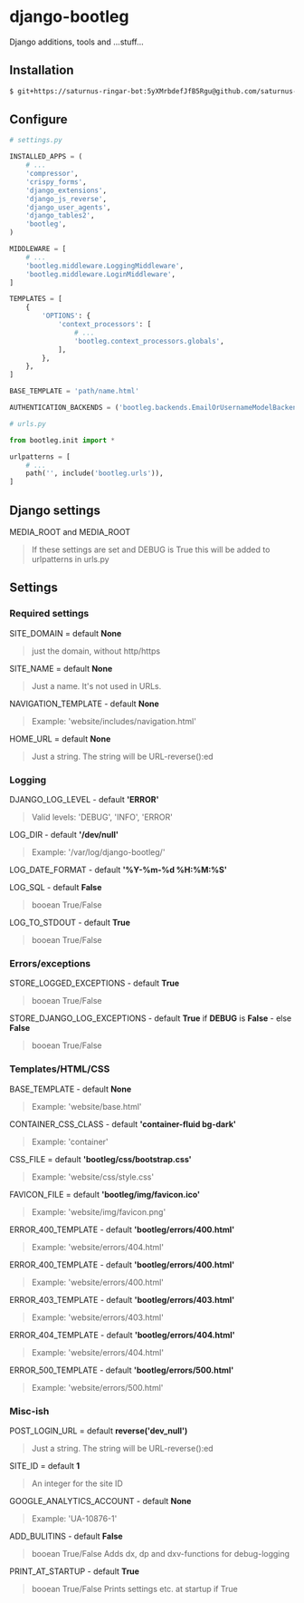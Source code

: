 # django-bootleg
Django additions, tools and ...stuff...

## Installation
```sh
$ git+https://saturnus-ringar-bot:5yXMrbdefJfB5Rgu@github.com/saturnus-ringar/django-bootleg.git
```

## Configure

```python
# settings.py

INSTALLED_APPS = (
    # ...
    'compressor',
    'crispy_forms',
    'django_extensions',
    'django_js_reverse',
    'django_user_agents',
    'django_tables2',
    'bootleg',
)

MIDDLEWARE = [
    # ...
    'bootleg.middleware.LoggingMiddleware',
    'bootleg.middleware.LoginMiddleware',
]

TEMPLATES = [
    {
        'OPTIONS': {
            'context_processors': [
                # ...
                'bootleg.context_processors.globals',
            ],
        },
    },
]

BASE_TEMPLATE = 'path/name.html'

AUTHENTICATION_BACKENDS = ('bootleg.backends.EmailOrUsernameModelBackend',)

```

```python
# urls.py

from bootleg.init import *

urlpatterns = [
    # ...
    path('', include('bootleg.urls')),
]
```

## Django settings

MEDIA_ROOT and MEDIA_ROOT
> If these settings are set and DEBUG is True this will be added to urlpatterns in urls.py


## Settings

### Required settings
SITE_DOMAIN = default **None**
> just the domain, without http/https

SITE_NAME = default **None**
> Just a name. It's not used in URLs.

NAVIGATION_TEMPLATE - default **None** 
> Example: 'website/includes/navigation.html'

HOME_URL = default **None**
> Just a string. The string will be URL-reverse():ed

### Logging
DJANGO_LOG_LEVEL - default **'ERROR'**
> Valid levels: 'DEBUG', 'INFO', 'ERROR'

LOG_DIR - default **'/dev/null'**
> Example: '/var/log/django-bootleg/'

LOG_DATE_FORMAT - default **'%Y-%m-%d %H:%M:%S'**

LOG_SQL - default **False**
> booean True/False

LOG_TO_STDOUT - default **True**
> booean True/False

### Errors/exceptions
STORE_LOGGED_EXCEPTIONS - default **True**
> booean True/False

STORE_DJANGO_LOG_EXCEPTIONS - default **True** if **DEBUG** is **False** - else **False** 
> booean True/False

### Templates/HTML/CSS
BASE_TEMPLATE - default **None**
> Example: 'website/base.html'

CONTAINER_CSS_CLASS - default **'container-fluid bg-dark'**
> Example: 'container'

CSS_FILE = default **'bootleg/css/bootstrap.css'**
> Example: 'website/css/style.css'

FAVICON_FILE = default **'bootleg/img/favicon.ico'**
> Example: 'website/img/favicon.png'

ERROR_400_TEMPLATE - default **'bootleg/errors/400.html'**
> Example: 'website/errors/404.html'

ERROR_400_TEMPLATE - default **'bootleg/errors/400.html'**
> Example: 'website/errors/400.html'

ERROR_403_TEMPLATE - default **'bootleg/errors/403.html'**
> Example: 'website/errors/403.html'

ERROR_404_TEMPLATE - default **'bootleg/errors/404.html'**
> Example: 'website/errors/404.html'

ERROR_500_TEMPLATE - default **'bootleg/errors/500.html'**
> Example: 'website/errors/500.html'

### Misc-ish
POST_LOGIN_URL = default **reverse('dev_null')**
> Just a string. The string will be URL-reverse():ed

SITE_ID = default **1**
> An integer for the site ID

GOOGLE_ANALYTICS_ACCOUNT - default **None**
> Example: 'UA-10876-1'

ADD_BULITINS - default **False**
> booean True/False
> Adds dx, dp and dxv-functions for debug-logging

PRINT_AT_STARTUP - default **True**
> booean True/False
> Prints settings etc. at startup if True
